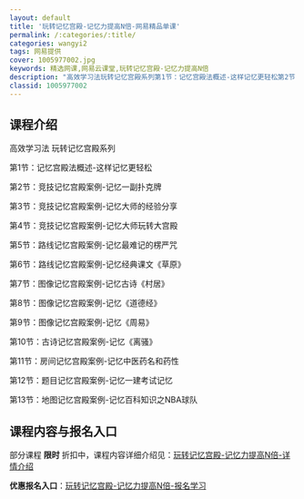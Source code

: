 ```yaml
---
layout: default
title: '玩转记忆宫殿-记忆力提高N倍-网易精品单课'
permalink: /:categories/:title/
categories: wangyi2
tags: 网易提供
cover: 1005977002.jpg
keywords: 精选网课,网易云课堂,玩转记忆宫殿-记忆力提高N倍
description: "高效学习法玩转记忆宫殿系列第1节：记忆宫殿法概述-这样记忆更轻松第2节：竞技记忆宫殿案例-记忆一副扑克牌第3节：竞技记忆宫殿案例-记忆大师的经验分享第4节：竞技记忆宫殿案例-记忆大师玩转大宫"
classid: 1005977002
---
```


## 课程介绍

高效学习法 玩转记忆宫殿系列

第1节：记忆宫殿法概述-这样记忆更轻松

第2节：竞技记忆宫殿案例-记忆一副扑克牌

第3节：竞技记忆宫殿案例-记忆大师的经验分享

第4节：竞技记忆宫殿案例-记忆大师玩转大宫殿

第5节：路线记忆宫殿案例-记忆最难记的楞严咒

第6节：路线记忆宫殿案例-记忆经典课文《草原》

第7节：图像记忆宫殿案例-记忆古诗《村居》

第8节：图像记忆宫殿案例-记忆《道德经》

第9节：图像记忆宫殿案例-记忆《周易》

第10节：古诗记忆宫殿案例-记忆《离骚》

第11节：房间记忆宫殿案例-记忆中医药名和药性

第12节：题目记忆宫殿案例-记忆一建考试记忆

第13节：地图记忆宫殿案例-记忆百科知识之NBA球队

## 课程内容与报名入口

部分课程 **限时** 折扣中，课程内容详细介绍见：[玩转记忆宫殿-记忆力提高N倍-详情介绍](https://study.163.com/course/introduction/1005977002.htm?share=1&shareId=1025206652&utm_campaign=share&utm_medium=iphoneShare&utm_source=&utm_u=1025206652)

**优惠报名入口**：[玩转记忆宫殿-记忆力提高N倍-报名学习](https://study.163.com/course/introduction/1005977002.htm?share=1&shareId=1025206652&utm_campaign=share&utm_medium=iphoneShare&utm_source=&utm_u=1025206652)

